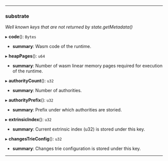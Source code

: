 
---

### substrate

_Well known keys that are not returned by state.getMetadata()_

▸ **code**(): `Bytes`
- **summary**: Wasm code of the runtime.

▸ **heapPages**(): `u64`
- **summary**: Number of wasm linear memory pages required for execution of the runtime.

▸ **authorityCount**(): `u32`
- **summary**: Number of authorities.

▸ **authorityPrefix**(): `u32`
- **summary**: Prefix under which authorities are storied.

▸ **extrinsicIndex**(): `u32`
- **summary**: Current extrinsic index (u32) is stored under this key.

▸ **changesTrieConfig**(): `u32`
- **summary**: Changes trie configuration is stored under this key.

---

